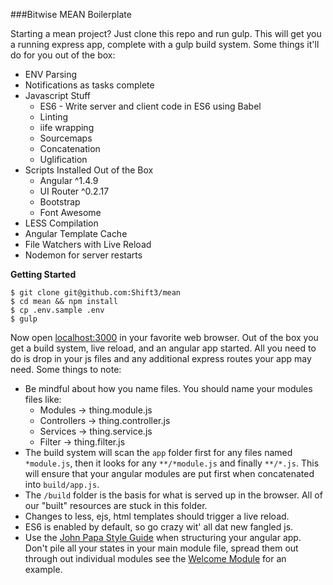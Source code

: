 ###Bitwise MEAN Boilerplate

Starting a mean project?  Just clone this repo and run gulp.  This will get you a running express app, complete with
a gulp build system.  Some things it'll do for you out of the box:

* ENV Parsing
* Notifications as tasks complete
* Javascript Stuff
    * ES6 - Write server and client code in ES6 using Babel
    * Linting
    * iife wrapping
    * Sourcemaps
    * Concatenation
    * Uglification
* Scripts Installed Out of the Box
    * Angular ^1.4.9
    * UI Router ^0.2.17
    * Bootstrap
    * Font Awesome
* LESS Compilation
* Angular Template Cache 
* File Watchers with Live Reload
* Nodemon for server restarts

**Getting Started**

```
$ git clone git@github.com:Shift3/mean
$ cd mean && npm install
$ cp .env.sample .env
$ gulp
```

Now open [localhost:3000](http://localhost:3000) in your favorite web browser.  Out of the box you get a build system, 
live reload, and an angular app started.  All you need to do is drop in your js files and any additional express routes 
your app may need.  Some things to note:

* Be mindful about how you name files.  You should name your modules files like:
    * Modules -> thing.module.js
    * Controllers -> thing.controller.js
    * Services -> thing.service.js
    * Filter -> thing.filter.js
* The build system will scan the `app` folder first for any files named `*module.js`, then it looks for any `**/*module.js`
and finally `**/*.js`.  This will ensure that your angular modules are put first when concatenated into `build/app.js`. 
* The `/build` folder is the basis for what is served up in the browser.  All of our "built" resources are stuck in this
folder.  
* Changes to less, ejs, html templates should trigger a live reload.
* ES6 is enabled by default, so go crazy wit' all dat new fangled js.
* Use the [John Papa Style Guide](https://github.com/johnpapa/angular-styleguide) when structuring your angular app.  Don't 
pile all your states in your main module file, spread them out through out individual modules see the [Welcome Module](https://github.com/Shift3/mean/blob/master/app/welcome/module.js) 
for an example.